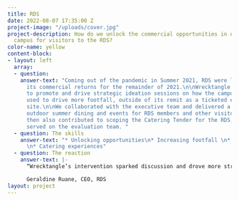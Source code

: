 ```yaml
---
title: RDS
date: 2022-08-07 17:35:00 Z
project-image: "/uploads/cover.jpg"
project-description: How do we unlock the commercial opportunities in our Ballsbridge
  campus for visitors to the RDS?
color-name: yellow
content-block:
- layout: left
  array:
  - question: 
    answer-text: "Coming out of the pandemic in Summer 2021, RDS were looking to maximise
      its commercial returns for the remainder of 2021.\n\nWrecktangle came on board
      to promote and drive strategic ideation sessions on how the campus could be
      used to drive more footfall, outside of its remit as a ticketed event and conference
      site.\n\nWe collaborated with the executive team and delivered a strategy around
      outdoor summer dining and events for RDS members and other visitors. These ideas
      then also contributed to scoping the Catering Tender for the RDS, where we also
      served on the evaluation team. "
  - question: The skills
    answer-text: "* Unlocking opportunities\n* Increasing footfall \n* Strategic thinking
      \n* Catering experiences"
  - question: The reaction
    answer-text: |-
      ​“Wrecktangle’s intervention sparked discussion and drove more strategic thinking across our RDS team to use the Campus in different ways, to increase the footfall to the RDS, outside of those attending our rostered events, and to drive more revenue in quieter periods.”

      Geraldine Ruane, CEO, RDS
layout: project
---
```


